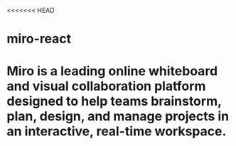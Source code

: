 <<<<<<< HEAD
# miro-react
Miro is a leading online whiteboard and visual collaboration platform designed to help teams brainstorm, plan, design, and manage projects in an interactive, real-time workspace.
=======
